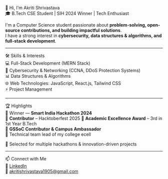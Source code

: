 👋 Hi, I'm Akriti Shrivastava  
🎓 B.Tech CSE Student | SIH 2024 Winner | Tech Enthusiast  

I'm a Computer Science student passionate about **problem-solving, open-source contributions, and building impactful solutions**.  
I have a strong interest in **cybersecurity, data structures & algorithms, and full-stack development**.  

---

🛠️ Skills & Interests  
💻 Full-Stack Development (MERN Stack)  
🔐 Cybersecurity & Networking (CCNA, DDoS Protection Systems)  
📊 Data Structures & Algorithms  
🌐 Web Technologies: JavaScript, React.js,  Tailwind CSS  
⚡ Project Management   

---

🏆 Highlights  
🥇 Winner — **Smart India Hackathon 2024**  
🥉 **Contributor** – Hacktoberfest 2025
🥉 **Academic Excellence Award** – 3rd in 1st Year B.Tech  
🚀 **GSSoC Contributor & Campus Ambassador**  
🚀 Technical team lead of my college ecell

📌 Selected for multiple hackathons & innovation-driven projects  

---

📫 Connect with Me  
🔗 [LinkedIn](https://www.linkedin.com/in/akritishrivastava798/)  
📧 akritishrivastava1905@gmail.com  

